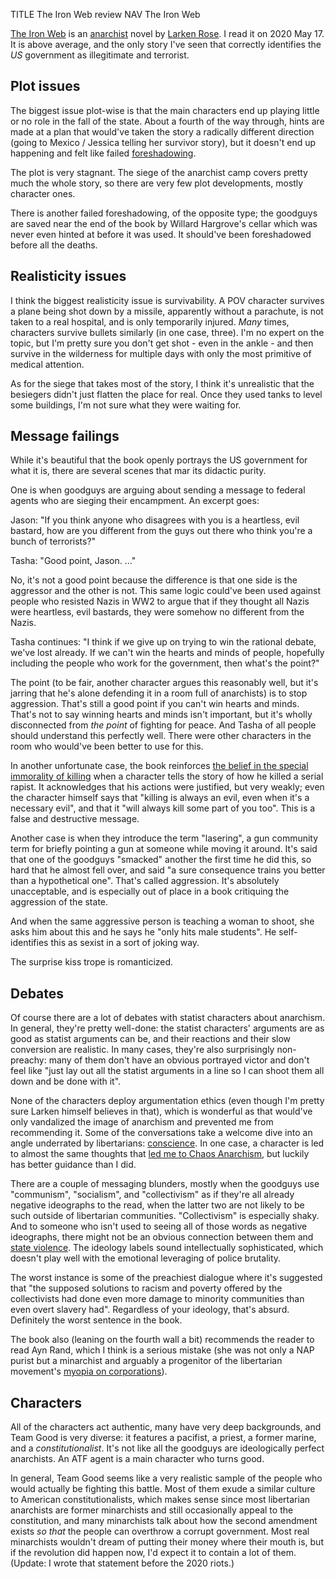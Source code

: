 TITLE The Iron Web review
NAV The Iron Web

[The Iron Web](https://www.amazon.com/Iron-Web-Larken-Rose/dp/1607437325) is an [anarchist](/protagonism/anarchism) novel by [Larken Rose](https://twitter.com/larken_rose). I read it on 2020 May 17. It is above average, and the only story I've seen that correctly identifies the *US* government as illegitimate and terrorist.

## Plot issues

The biggest issue plot-wise is that the main characters end up playing little or no role in the fall of the state. About a fourth of the way through, hints are made at a plan that would've taken the story a radically different direction (<span class="spoiler">going to Mexico / Jessica telling her survivor story</span>), but it doesn't end up happening and felt like failed [foreshadowing](/fiction/foreshadowing).

The plot is very stagnant. The <span class="spoiler">siege of the anarchist camp</span> covers pretty much the whole story, so there are very few plot developments, mostly character ones.

There is another failed foreshadowing, of the opposite type; the goodguys are saved near the end of the book by <span class="spoiler">Willard Hargrove's cellar</span> which was never even hinted at before it was used. It should've been foreshadowed before <span class="spoiler">all the deaths</span>.

## Realisticity issues

I think the biggest realisticity issue is survivability. A POV character survives a plane being shot down by a missile, apparently without a parachute, is not taken to a real hospital, and is only temporarily injured. *Many* times, characters survive bullets similarly (in one case, three). I'm no expert on the topic, but I'm pretty sure you don't get shot - even in the ankle - and then survive in the wilderness for multiple days with only the most primitive of medical attention.

As for the <span class="spoiler">siege</span> that takes most of the story, I think it's unrealistic that <span class="spoiler">the besiegers didn't just flatten the place for real. Once they used tanks to level some buildings, I'm not sure what they were waiting for</span>.

## Message failings

While it's beautiful that the book openly portrays the US government for what it is, there are several scenes that mar its didactic purity.

One is when goodguys are arguing about sending a message to federal agents who are sieging their encampment. An excerpt goes:

Jason: "If you think anyone who disagrees with you is a heartless, evil bastard, how are you different from the guys out there who think you're a bunch of terrorists?"

Tasha: "Good point, Jason. ..."

No, it's not a good point because the difference is that one side is the aggressor and the other is not. This same logic could've been used against people who resisted Nazis in WW2 to argue that if they thought all Nazis were heartless, evil bastards, they were somehow no different from the Nazis.

Tasha continues: "I think if we give up on trying to win the rational debate, we've lost already. If we can't win the hearts and minds of people, hopefully including the people who work for the government, then what's the point?"

The point (to be fair, another character argues this reasonably well, but it's jarring that he's alone defending it in a room full of anarchists) is to stop aggression. That's still a good point if you can't win hearts and minds. That's not to say winning hearts and minds isn't important, but it's wholly disconnected from *the point* of fighting for peace. And Tasha of all people should understand this perfectly well. There were other characters in the room who would've been better to use for this.

In another unfortunate case, the book reinforces [the belief in the special immorality of killing](/protagonism/life) when a character tells the story of how he killed a serial rapist. It acknowledges that his actions were justified, but very weakly; even the character himself says that "killing is always an evil, even when it's a necessary evil", and that it "will always kill some part of you too". This is a false and destructive message.

Another case is when they introduce the term "lasering", a gun community term for briefly pointing a gun at someone while moving it around. It's said that one of the goodguys "smacked" another the first time he did this, so hard that he almost fell over, and said "a sure consequence trains you better than a hypothetical one". That's called aggression. It's absolutely unacceptable, and is especially out of place in a book critiquing the aggression of the state.

And when the same aggressive person is teaching a woman to shoot, she asks him about this and he says he "only hits male students". He self-identifies this as sexist in a sort of joking way.

The surprise kiss trope is romanticized.

## Debates

Of course there are a lot of debates with statist characters about anarchism. In general, they're pretty well-done: the statist characters' arguments are as good as statist arguments can be, and their reactions and their slow conversion are realistic. In many cases, they're also surprisingly non-preachy: many of them don't have an obvious portrayed victor and don't feel like "just lay out all the statist arguments in a line so I can shoot them all down and be done with it".

None of the characters deploy argumentation ethics (even though I'm pretty sure Larken himself believes in that), which is wonderful as that would've only vandalized the image of anarchism and prevented me from recommending it. Some of the conversations take a welcome dive into an angle underrated by libertarians: [conscience](/protagonism/conscience). In one case, a character is led to almost the same thoughts that [led me to Chaos Anarchism](/misc/anarchism_conversion), but luckily has better guidance than I did.

There are a couple of messaging blunders, mostly when the goodguys use "communism", "socialism", and "collectivism" as if they're all already negative ideographs to the read, when the latter two are not likely to be such outside of libertarian communities. "Collectivism" is especially shaky. And to someone who isn't used to seeing all of those words as negative ideographs, there might not be an obvious connection between them and [state violence](/protagonism/enforcement). The ideology labels sound intellectually sophisticated, which doesn't play well with the emotional leveraging of police brutality.

The worst instance is some of the preachiest dialogue where it's suggested that "the supposed solutions to racism and poverty offered by the collectivists had done even more damage to minority communities than even overt slavery had". Regardless of your ideology, that's absurd. Definitely the worst sentence in the book.

The book also (leaning on the fourth wall a bit) recommends the reader to read Ayn Rand, which I think is a serious mistake (she was not only a NAP purist but a minarchist and arguably a progenitor of the libertarian movement's [myopia on corporations](/protagonism/market#corporatism-fake-markets)).

## Characters

All of the characters act authentic, many have very deep backgrounds, and Team Good is very diverse: it features a pacifist, a priest, a former marine, and a *constitutionalist*. It's not like all the goodguys are ideologically perfect anarchists. An ATF agent is a main character who <span class="spoiler">turns good</span>.

In general, Team Good seems like a very realistic sample of the people who would actually be fighting this battle. Most of them exude a similar culture to American constitutionalists, which makes sense since most libertarian anarchists are former minarchists and still occasionally appeal to the constitution, and many minarchists talk about how the second amendment exists *so that* the people can overthrow a corrupt government. Most real minarchists wouldn't dream of putting their money where their mouth is, but if the revolution did happen now, I'd expect it to contain a lot of them. (Update: I wrote that statement before the 2020 riots.)
